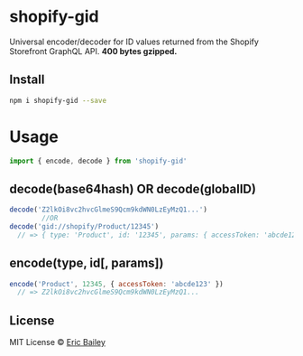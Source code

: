 # shopify-gid
Universal encoder/decoder for ID values returned from the Shopify Storefront
GraphQL API. **400 bytes gzipped.**

## Install
```bash
npm i shopify-gid --save
```

# Usage
```javascript
import { encode, decode } from 'shopify-gid'
```
## decode(base64hash) OR decode(globalID)
```javascript
decode('Z2lkOi8vc2hvcGlmeS9Qcm9kdWN0LzEyMzQ1...')
        //OR
decode('gid://shopify/Product/12345')
  // => { type: 'Product', id: '12345', params: { accessToken: 'abcde123' }, raw: 'Z2lkOi8...' }
```
## encode(type, id[, params])
```javascript
encode('Product', 12345, { accessToken: 'abcde123' })
  // => Z2lkOi8vc2hvcGlmeS9Qcm9kdWN0LzEyMzQ1...
```

## License
MIT License © [Eric Bailey](https://estrattonbailey.com)
